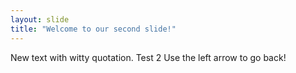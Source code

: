 ```yaml
---
layout: slide
title: "Welcome to our second slide!"
---
```

New text with witty quotation. Test 2
Use the left arrow to go back!
